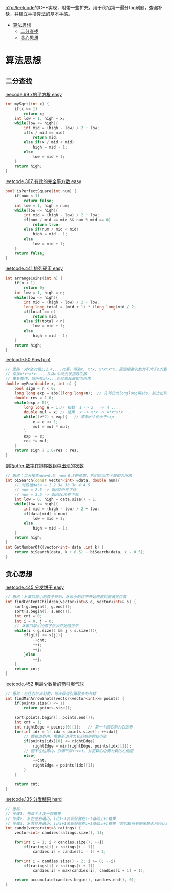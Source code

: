 [h2pl/leetcode](https://github.com/h2pl/leetcode)的C++实现，附带一些扩充。用于秋招第一遍分tag刷题，查漏补缺，并建立手撸算法的基本手感。



- [算法思想](#算法思想)
  - [二分查找](二分查找)
  - [贪心思想](#贪心思想)

# 算法思想

## 二分查找

[leecode.69 x的平方根 easy](https://leetcode-cn.com/problems/sqrtx/)

```C++
int mySqrt(int x) {
    if(x <= 1)
        return x;
    int low = 1, high = x;
    while(low <= high){
        int mid = (high - low) / 2 + low;
        if(x / mid == mid)
            return mid;
        else if(x / mid < mid)
            high = mid - 1;
        else
            low = mid + 1;
    }
    return high;
}
```

[leetcode.367 有效的完全平方数 easy](https://leetcode-cn.com/problems/valid-perfect-square/)

```C++
bool isPerfectSquare(int num) {
    if(num < 1)
        return false;
    int low = 1, high = num;
    while(low <= high){
        int mid = (high - low) / 2 + low;
        if(num / mid == mid && num % mid == 0)
            return true;
        else if(num / mid < mid)
            high = mid - 1;
        else
            low = mid + 1;
    }
    return false;
}
```

[leetcode.441 排列硬币 easy](https://leetcode-cn.com/problems/arranging-coins/)

```C++
int arrangeCoins(int n) {
    if(n < 1)
        return 0;
    int low = 1, high = n;
    while(low <= high){
        int mid = (high - low) / 2 + low;
        long long total = (mid + 1) * (long long)mid / 2;
        if(total == n)
            return mid;
        else if(total < n)
            low = mid + 1;
        else
            high = mid - 1;
    }
    return high;
}
```

[leetcode.50 Pow(x,n)](https://leetcode-cn.com/problems/powx-n/)

```C++
// 思路：对x依次做1,2,4,...次幂，得到x, x*x, x*x*x*x，直到指数次数为不大于n的最大值
// 保存x*x*x*x...，并从n中减去该指数次数
// 重复操作，将所有x*x...连续乘起来即为所求
double myPow(double x, int n) {
    bool sign = n < 0;
    long long exp = abs((long long)n);  // 先转化为longlong再abs，防止出现n=INT_MIN
    double res = 1.0;
    while(exp > 0){
        long long e = 1;// 指数  1 -> 2   -> 4 ...
        double mul = x; // 结果  x -> x*x -> x*x*x*x ...
        while((e*2) < exp){   // 直到e*2仍小于exp
            e = e << 1;
            mul = mul * mul;
        }
        exp -= e;
        res *= mul;
    }
    return sign ? 1.0/res : res;
}
```

[剑指offer 数字在排序数组中出现的次数](https://www.nowcoder.com/practice/70610bf967994b22bb1c26f9ae901fa2?tpId=13&tqId=11190&tPage=2&rp=2&ru=/ta/coding-interviews&qru=/ta/coding-interviews/question-ranking)

```C++
// 思路：二分搜索num+0.5，num-0.5的位置，它们区间内个数即为所求
int biSearch(const vector<int> &data, double num){
    // 对数组data = 1 2 3a 3b 3c 4 4 5
    // num = 2.5 -> 返回2所在下标
    // num = 3.5 -> 返回3c所在下标
    int low = 0, high = data.size() - 1;
    while(low <= high){
        int mid = (high - low) / 2 + low;
        if(data[mid] < num)
            low = mid + 1;
        else
            high = mid - 1;
    }
    return high;
}
int GetNumberOfK(vector<int> data ,int k) {
    return biSearch(data, k + 0.5) - biSearch(data, k - 0.5);
}
```

## 贪心思想

[leetcode.445 分发饼干 easy](https://leetcode-cn.com/problems/assign-cookies/)

```c++
// 思路：从胃口最小的孩子开始，从最小的饼干开始喂直到能满足位置
int findContentChildren(vector<int>& g, vector<int>& s) {
    sort(g.begin(), g.end());
    sort(s.begin(), s.end());
    int cnt = 0;
    int i = 0, j = 0;
    // 从胃口最小的孩子依次开始喂饼干
    while(i < g.size() && j < s.size()){
        if(g[i] <= s[j]){
            ++cnt;
            ++i;
            ++j;
        }else
            ++j;
    }
    return cnt;
}
```

[leetcode.452 用最少数量的箭引爆气球](https://leetcode-cn.com/problems/minimum-number-of-arrows-to-burst-balloons/)

```c++
// 思路：左往右依次射箭，每次保证引爆最多的气球
int findMinArrowShots(vector<vector<int>>& points) {
    if(points.size() <= 1)
        return points.size();

    sort(points.begin(), points.end());
    int cnt = 1;
    int rightEdge = points[0][1];   // 第一个圆右侧为右边界
    for(int idx = 1; idx < points.size(); ++idx){
        // 圆在边界内，需更新边界为它们右侧的较小值
        if(points[idx][0] <= rightEdge)  
            rightEdge = min(rightEdge, points[idx][1]);
        // 圆不在边界内，引爆气球++cnt，并更新右边界为新的右侧值
        else{   
            ++cnt;
            rightEdge = points[idx][1];
        }
    }

    return cnt;
}
```

[leetcode.135 分发糖果 hard](https://leetcode-cn.com/problems/candy/)

```c++
// 思路：
// 步骤1. 先每个人发一颗糖果
// 步骤2. 从左往右遍历，i比i-1表现好就在i-1基础上+1糖果
// 步骤3. 从右往左遍历，i比i+1表现好就在i+1基础上+1糖果（需判断已有糖果是否已经比i+1多）
int candy(vector<int>& ratings) {
    vector<int> candies(ratings.size(), 1);

    for(int i = 1; i < candies.size(); ++i)
        if(ratings[i] > ratings[i - 1])
            candies[i] = candies[i - 1] + 1;

    for(int i = candies.size() - 2; i >= 0; --i)
        if(ratings[i] > ratings[i + 1])
            candies[i] = max(candies[i], candies[i + 1] + 1);

    return accumulate(candies.begin(), candies.end(), 0);
}
```



